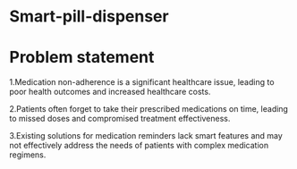 # Smart-pill-dispenser

# Problem statement

1.Medication non-adherence is a significant healthcare issue, leading to poor health outcomes and increased healthcare costs.

2.Patients often forget to take their prescribed medications on time, leading to missed doses and compromised treatment effectiveness.

3.Existing solutions for medication reminders lack smart features and may not effectively address the needs of patients with complex medication regimens.
